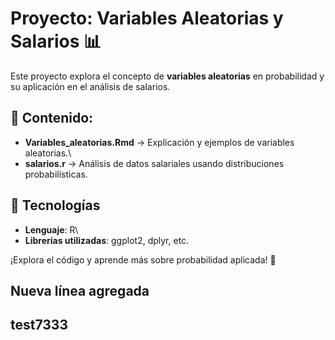# Proyecto: Variables Aleatorias y Salarios 📊

Este proyecto explora el concepto de **variables aleatorias** en probabilidad y su aplicación en el análisis de salarios.

## 📄 Contenido:

-   **Variables_aleatorias.Rmd** → Explicación y ejemplos de variables aleatorias.\
-   **salarios.r** → Análisis de datos salariales usando distribuciones probabilísticas.

## 🚀 Tecnologías

-   **Lenguaje**: R\
-   **Librerías utilizadas**: ggplot2, dplyr, etc.

¡Explora el código y aprende más sobre probabilidad aplicada! 🎲

## Nueva línea agregada
## test7333